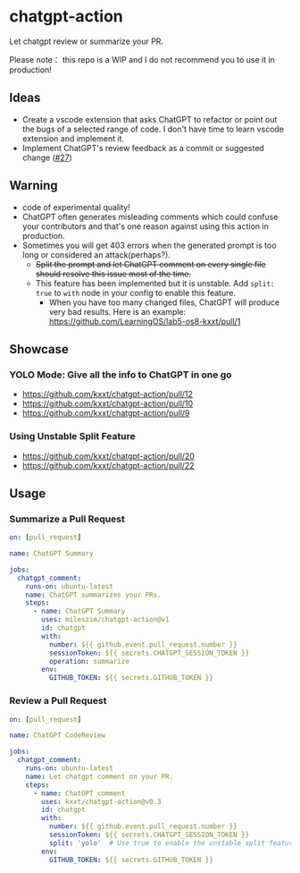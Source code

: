 # chatgpt-action

Let chatgpt review or summarize your PR.

Please note： this repo is a WIP and I do not recommend you to use it in production!

## Ideas

- Create a vscode extension that asks ChatGPT to refactor or point out the bugs of a selected range of code. I don't have time to learn vscode extension and implement it.
- Implement ChatGPT's review feedback as a commit or suggested change ([#27](https://github.com/kxxt/chatgpt-action/issues/27))

## Warning

- code of experimental quality!
- ChatGPT often generates misleading comments which could confuse your contributors and that's
one reason against using this action in production.
- Sometimes you will get 403 errors when the generated prompt is too long or considered an attack(perhaps?). 
  - ~~Split the prompt and let ChatGPT comment on every single file should resolve this issue most of the time.~~ 
  - This feature has been implemented but it is unstable. Add `split: true` to `with` node in your config to enable this feature.
    - When you have too many changed files, ChatGPT will produce very bad results. Here is an example: https://github.com/LearningOS/lab5-os8-kxxt/pull/1
## Showcase

### YOLO Mode: Give all the info to ChatGPT in one go

- https://github.com/kxxt/chatgpt-action/pull/12
- https://github.com/kxxt/chatgpt-action/pull/10
- https://github.com/kxxt/chatgpt-action/pull/9

### Using Unstable Split Feature

- https://github.com/kxxt/chatgpt-action/pull/20
- https://github.com/kxxt/chatgpt-action/pull/22

## Usage

### Summarize a Pull Request

```yaml
on: [pull_request]

name: ChatGPT Summary

jobs:
  chatgpt_comment:
    runs-on: ubuntu-latest
    name: ChatGPT summarizes your PRs.
    steps:
      - name: ChatGPT Summary
        uses: mileszim/chatgpt-action@v1
        id: chatgpt
        with:
          number: ${{ github.event.pull_request.number }}
          sessionToken: ${{ secrets.CHATGPT_SESSION_TOKEN }}
          operation: summarize
        env:
          GITHUB_TOKEN: ${{ secrets.GITHUB_TOKEN }}
```

### Review a Pull Request

```yaml
on: [pull_request]

name: ChatGPT CodeReview

jobs:
  chatgpt_comment:
    runs-on: ubuntu-latest
    name: Let chatgpt comment on your PR.
    steps:
      - name: ChatGPT comment
        uses: kxxt/chatgpt-action@v0.3
        id: chatgpt
        with:
          number: ${{ github.event.pull_request.number }}
          sessionToken: ${{ secrets.CHATGPT_SESSION_TOKEN }}
          split: 'yolo'  # Use true to enable the unstable split feature.
        env:
          GITHUB_TOKEN: ${{ secrets.GITHUB_TOKEN }}
```
